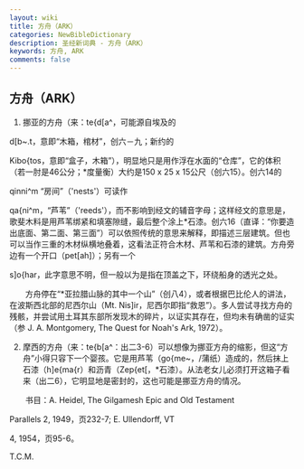 ```yaml
---
layout: wiki
title: 方舟（ARK）
categories: NewBibleDictionary
description: 圣经新词典 - 方舟（ARK）
keywords: 方舟, ARK
comments: false
---
```


## 方舟（ARK）

1. 挪亚的方舟（来：te{d[a^，可能源自埃及的

d[b~.t，意即“木箱，棺材”，创六－九；新约的

Kibo{tos，意即“盒子，木箱”），明显地只是用作浮在水面的“仓库”，它的体积（若一肘是46公分；*度量衡）大约是150 x 25 x 15公尺（创六15）。创六14的

qinni^m “房间”（'nests'）可读作

qa{ni^m，“芦苇”（'reeds'），而不影响到经文的辅音字母；这样经文的意思是，歌斐木料是用芦苇绑紧和填塞隙缝，最后整个涂上*石漆。创六16（直译：“你要造出底面、第二面、第三面”）可以依照传统的意思来解释，即描述三层建筑。但也可以当作三重的木材纵横地叠着，这看法正符合木材、芦苇和石漆的建筑。方舟旁边有一个开口（pet[ah]）；另有一个

s]o{har，此字意思不明，但一般以为是指在顶盖之下，环绕船身的透光之处。

 　　方舟停在“*亚拉腊山脉的其中一个山”（创八4），或者根据巴比伦人的讲法，在波斯西北部的尼西尔山（Mt. Nis]ir，尼西尔即指“救恩”）。多人尝试寻找方舟的残骸，并尝试用土耳其东部所发现木的碎片，以证实其存在，但均未有确凿的证实（参 J. A. Montgomery, The Quest for Noah's Ark, 1972）。

2. 摩西的方舟（来：te{b[a^：出二3-6）可以想像为挪亚方舟的缩影，但这“方舟”小得只容下一个婴孩。它是用芦苇（go{me~，/蒲纸）造成的，然后抹上石漆（h]e{ma{r）和沥青（Zep{et[，*石漆）。从法老女儿必须打开这箱子看来（出二6），它明显地是密封的，这也可能是挪亚方舟的情况。

　　书目：A. Heidel, The Gilgamesh Epic and Old Testament

Parallels 2, 1949，页232-7; E. Ullendorff, VT

4, 1954，页95-6。

T.C.M.






